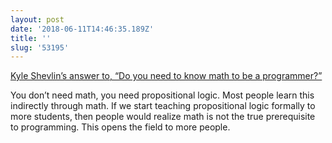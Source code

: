 ```yaml
---
layout: post
date: '2018-06-11T14:46:35.189Z'
title: ''
slug: '53195'
---
```

[Kyle Shevlin’s answer to, “Do you need to know math to be a programmer?”](https://twitter.com/kyleshevlin/status/1005685351287963648?s=21)

You don’t need math, you need propositional logic. Most people learn this indirectly through math. If we start teaching propositional logic formally to more students, then people would realize math is not the true prerequisite to programming. This opens the field to more people.
